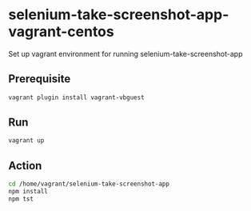 # selenium-take-screenshot-app-vagrant-centos
Set up vagrant environment for running selenium-take-screenshot-app

## Prerequisite
```bash
vagrant plugin install vagrant-vbguest 
```
## Run
```bash
vagrant up
```
## Action
```bash
cd /home/vagrant/selenium-take-screenshot-app
npm install
npm tst
```
